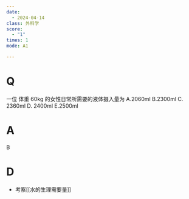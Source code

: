 ```yaml
---
date:
  - 2024-04-14
class: 外科学
score:
  - "1"
times: 1
mode: A1

---
```



# Q
一位 体重 60kg 的女性日常所需要的液体摄入量为
A.2060ml
B.2300ml
C. 2360ml
D. 2400ml
E.2500ml

# A

B



# D
- 考察[[水的生理需要量]]